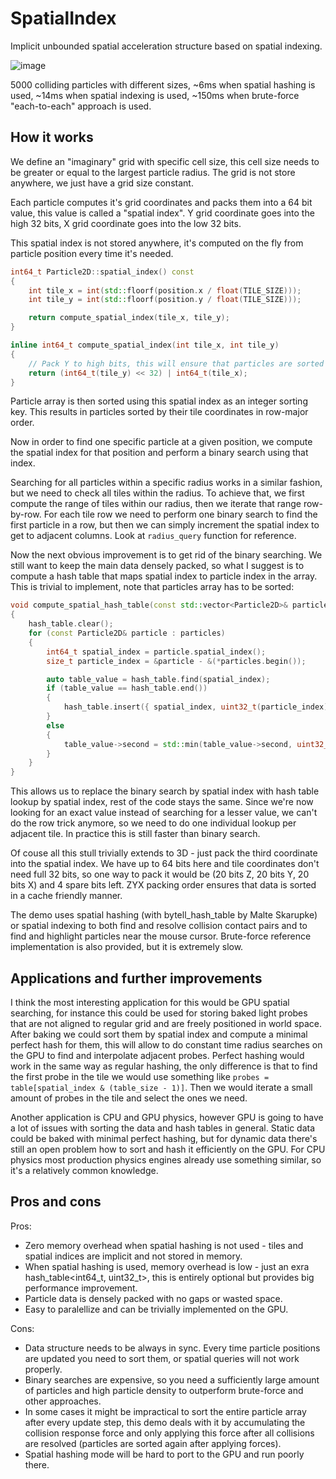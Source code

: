 # SpatialIndex
Implicit unbounded spatial acceleration structure based on spatial indexing.

![image](https://github.com/bazhenovc/SpatialIndex/assets/986127/17450101-b322-4502-bf65-dad546d95c33)

5000 colliding particles with different sizes, ~6ms when spatial hashing is used, ~14ms when spatial indexing is used, ~150ms when brute-force "each-to-each" approach is used.

## How it works

We define an "imaginary" grid with specific cell size, this cell size needs to be greater or equal to the largest particle radius. The grid is not store anywhere, we just have a grid size constant.

Each particle computes it's grid coordinates and packs them into a 64 bit value, this value is called a "spatial index". Y grid coordinate goes into the high 32 bits, X grid coordinate goes into the low 32 bits.

This spatial index is not stored anywhere, it's computed on the fly from particle position every time it's needed.

```cpp
int64_t Particle2D::spatial_index() const
{
	int tile_x = int(std::floorf(position.x / float(TILE_SIZE)));
	int tile_y = int(std::floorf(position.y / float(TILE_SIZE)));

	return compute_spatial_index(tile_x, tile_y);
}

inline int64_t compute_spatial_index(int tile_x, int tile_y)
{
	// Pack Y to high bits, this will ensure that particles are sorted in a row-major order
	return (int64_t(tile_y) << 32) | int64_t(tile_x);
}
```

Particle array is then sorted using this spatial index as an integer sorting key. This results in particles sorted by their tile coordinates in row-major order.

Now in order to find one specific particle at a given position, we compute the spatial index for that position and perform a binary search using that index.

Searching for all particles within a specific radius works in a similar fashion, but we need to check all tiles within the radius. To achieve that, we first compute the range of tiles within our radius, then we iterate that range row-by-row.
For each tile row we need to perform one binary search to find the first particle in a row, but then we can simply increment the spatial index to get to adjacent columns. Look at `radius_query` function for reference.

Now the next obvious improvement is to get rid of the binary searching. We still want to keep the main data densely packed, so what I suggest is to compute a hash table that maps spatial index to particle index in the array. This is trivial to implement, note that particles array has to be sorted:

```cpp
void compute_spatial_hash_table(const std::vector<Particle2D>& particles, SpatialHashTable& hash_table)
{
	hash_table.clear();
	for (const Particle2D& particle : particles)
	{
		int64_t spatial_index = particle.spatial_index();
		size_t particle_index = &particle - &(*particles.begin());

		auto table_value = hash_table.find(spatial_index);
		if (table_value == hash_table.end())
		{
			hash_table.insert({ spatial_index, uint32_t(particle_index) });
		}
		else
		{
			table_value->second = std::min(table_value->second, uint32_t(particle_index));
		}
	}
}
```

This allows us to replace the binary search by spatial index with hash table lookup by spatial index, rest of the code stays the same. Since we're now looking for an exact value instead of searching for a lesser value, we can't do the row trick anymore, so we need to do one individual lookup per adjacent tile. In practice this is still faster than binary search.

Of couse all this stull trivially extends to 3D - just pack the third coordinate into the spatial index. We have up to 64 bits here and tile coordinates don't need full 32 bits, so one way to pack it would be (20 bits Z, 20 bits Y, 20 bits X) and 4 spare bits left. ZYX packing order ensures that data is sorted in a cache friendly manner.

The demo uses spatial hashing (with bytell_hash_table by Malte Skarupke) or spatial indexing to both find and resolve collision contact pairs and to find and highlight particles near the mouse cursor. Brute-force reference implementation is also provided, but it is extremely slow.

## Applications and further improvements

I think the most interesting application for this would be GPU spatial searching, for instance this could be used for storing baked light probes that are not aligned to regular grid and are freely positioned in world space. After baking we could sort them by spatial index and compute a minimal perfect hash for them, this will allow to do constant time radius searches on the GPU to find and interpolate adjacent probes. Perfect hashing would work in the same way as regular hashing, the only difference is that to find the first probe in the tile we would use something like `probes = table[spatial_index & (table_size - 1)]`. Then we would iterate a small amount of probes in the tile and select the ones we need.

Another application is CPU and GPU physics, however GPU is going to have a lot of issues with sorting the data and hash tables in general. Static data could be baked with minimal perfect hashing, but for dynamic data there's still an open problem how to sort and hash it efficiently on the GPU. For CPU physics most production physics engines already use something similar, so it's a relatively common knowledge.

## Pros and cons

Pros:
* Zero memory overhead when spatial hashing is not used - tiles and spatial indices are implicit and not stored in memory.
* When spatial hashing is used, memory overhead is low - just an exra hash_table<int64_t, uint32_t>, this is entirely optional but provides big performance improvement.
* Particle data is densely packed with no gaps or wasted space.
* Easy to paralellize and can be trivially implemented on the GPU.

Cons:
* Data structure needs to be always in sync. Every time particle positions are updated you need to sort them, or spatial queries will not work properly.
* Binary searches are expensive, so you need a sufficiently large amount of particles and high particle density to outperform brute-force and other approaches.
* In some cases it might be impractical to sort the entire particle array after every update step, this demo deals with it by accumulating the collision response force and only applying this force after all collisions are resolved (particles are sorted again after applying forces).
* Spatial hashing mode will be hard to port to the GPU and run poorly there.
